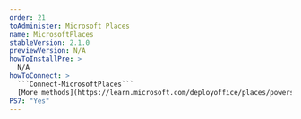 ```yaml
---
order: 21
toAdminister: Microsoft Places
name: MicrosoftPlaces
stableVersion: 2.1.0
previewVersion: N/A
howToInstallPre: >
  N/A
howToConnect: >
  ```Connect-MicrosoftPlaces```
  [More methods](https://learn.microsoft.com/deployoffice/places/powershell/connect-microsoftplaces)
PS7: "Yes"
---
```

